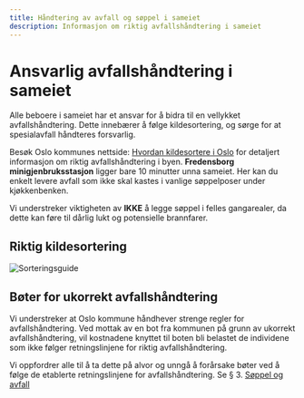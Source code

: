 ```yaml
---
title: Håndtering av avfall og søppel i sameiet
description: Informasjon om riktig avfallshåndtering i sameiet
---
```


# Ansvarlig avfallshåndtering i sameiet

Alle beboere i sameiet har et ansvar for å bidra til en vellykket avfallshåndtering. Dette innebærer å følge kildesortering, og sørge for at spesialavfall håndteres forsvarlig.

Besøk Oslo kommunes nettside: [Hvordan kildesortere i Oslo](https://www.oslo.kommune.no/avfall-og-gjenvinning/hvordan-kildesortere-i-oslo/) for detaljert informasjon om riktig avfallshåndtering i byen. **Fredensborg minigjenbruksstasjon** ligger bare 10 minutter unna sameiet. Her kan du enkelt levere avfall som ikke skal kastes i vanlige søppelposer under kjøkkenbenken.

Vi understreker viktigheten av **IKKE** å legge søppel i felles gangarealer, da dette kan føre til dårlig lukt og potensielle brannfarer.

## Riktig kildesortering

![Sorteringsguide](/media/sorteringsguide.webp "Sorteringsguide")

## Bøter for ukorrekt avfallshåndtering

Vi understreker at Oslo kommune håndhever strenge regler for avfallshåndtering. Ved mottak av en bot fra kommunen på grunn av ukorrekt avfallshåndtering, vil kostnadene knyttet til boten bli belastet de individene som ikke følger retningslinjene for riktig avfallshåndtering.

Vi oppfordrer alle til å ta dette på alvor og unngå å forårsake bøter ved å følge de etablerte retningslinjene for avfallshåndtering. Se § 3. [Søppel og avfall](./husordensregler#§-3-søppel-og-avfall)
